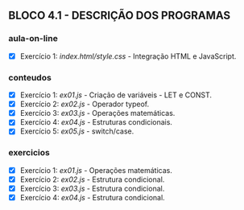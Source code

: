 ## BLOCO 4.1 - DESCRIÇÃO DOS PROGRAMAS

### aula-on-line
- [x] Exercício 1: _index.html/style.css_ - Integração HTML e JavaScript.

### conteudos
- [x] Exercício 1: _ex01.js_ - Criação de variáveis - LET e CONST.
- [x] Exercício 2: _ex02.js_ - Operador typeof.
- [x] Exercício 3: _ex03.js_ - Operações matemáticas.
- [x] Exercício 4: _ex04.js_ - Estruturas condicionais.
- [x] Exercício 5: _ex05.js_ - switch/case.

### exercicios
- [x] Exercício 1: _ex01.js_ - Operações matemáticas.
- [x] Exercício 2: _ex02.js_ - Estrutura condicional.
- [x] Exercício 3: _ex03.js_ - Estrutura condicional.
- [x] Exercício 4: _ex04.js_ - Estrutura condicional.
